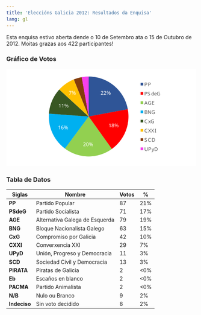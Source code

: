 ```yaml
---
title: 'Eleccións Galicia 2012: Resultados da Enquisa'
lang: gl
---
```


Esta enquisa estivo aberta dende o 10 de Setembro ata o 15 de Outubro de 2012. Moitas grazas aos 422 participantes!

### Gráfico de Votos

![Gráfico de Resultados](/media/2012/10/enquisa-eleccions-galicia.svg)

### Tabla de Datos

<table>
    <thead>
        <tr>
            <th>Siglas</th>
            <th>Nombre</th>
            <th>Votos</th>
            <th>%</th>
        </tr>
    </thead>
    <tbody>
        <tr>
            <td><strong>PP</strong></td>
            <td>Partido Popular</td>
            <td>87</td>
            <td>21%</td>
        </tr>
        <tr>
            <td><strong>PSdeG</strong></td>
            <td>Partido Socialista</td>
            <td>71</td>
            <td>17%</td>
        </tr>
        <tr>
            <td><strong>AGE</strong></td>
            <td>Alternativa Galega de Esquerda</td>
            <td>79</td>
            <td>19%</td>
        </tr>
        <tr>
            <td><strong>BNG</strong></td>
            <td>Bloque Nacionalista Galego</td>
            <td>63</td>
            <td>15%</td>
        </tr>
        <tr>
            <td><strong>CxG</strong></td>
            <td>Compromiso por Galicia</td>
            <td>42</td>
            <td>10%</td>
        </tr>
        <tr>
            <td><strong>CXXI</strong></td>
            <td>Converxencia XXI</td>
            <td>29</td>
            <td>7%</td>
        </tr>
        <tr>
            <td><strong>UPyD</strong></td>
            <td>Unión, Progreso y Democracia</td>
            <td>11</td>
            <td>3%</td>
        </tr>
        <tr>
            <td><strong>SCD</strong></td>
            <td>Sociedad Civil y Democracia</td>
            <td>13</td>
            <td>3%</td>
        </tr>
        <tr>
            <td><strong>PIRATA</strong></td>
            <td>Piratas de Galicia</td>
            <td>2</td>
            <td>&lt;0%</td>
        </tr>
        <tr>
            <td><strong>Eb</strong></td>
            <td>Escaños en blanco</td>
            <td>2</td>
            <td>&lt;0%</td>
        </tr>
        <tr>
            <td><strong>PACMA</strong></td>
            <td>Partido Animalista</td>
            <td>2</td>
            <td>&lt;0%</td>
        </tr>
        <tr>
            <td><strong>N/B</strong></td>
            <td>Nulo ou Branco</td>
            <td>9</td>
            <td>2%</td>
        </tr>
        <tr>
            <td><strong>Indeciso</strong></td>
            <td>Sin voto decidido</td>
            <td>8</td>
            <td>2%</td>
        </tr>
    </tbody>
</table>
